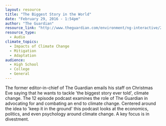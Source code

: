 ```yaml
---
layout: resource
title: "The Biggest Story in the World"
date: "February 29, 2016 - 1:54pm"
author: "The Guardian"
resource_link: "http://www.theguardian.com/environment/ng-interactive/2015/mar/16/the-biggest-st..."
resource_type:
  - Audio
climate_topics:
  - Impacts of Climate Change
  - Mitigation
  - Adaptation
audience:
  - High School
  - College
  - General
---
```


The former editor-in-chief of The Guardian emails his staff on Christmas Eve saying that he wants to tackle 'the biggest story ever told', climate change. The 12 episode podcast examines the role of The Guardian in advocating for and combating an end to climate change. Centered around the idea to 'keep it in the ground' this podcast looks at the economics, politics, and even psychology around climate change. A key focus is in divestment.
